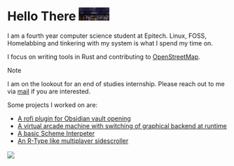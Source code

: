# Hello There <img src="assets/obi-wan-hello-there.gif" height="30">

I am a fourth year computer science student at Epitech. Linux, FOSS, Homelabbing and tinkering with my system is what I spend my time on.

I focus on writing tools in Rust and contributing to [OpenStreetMap](https://www.openstreetmap.org/).

> [!NOTE]
> I am on the lookout for an end of studies internship. Please reach out to me via [mail](mailto:d99tbwy91@mozmail.com) if you are interested.

Some projects I worked on are:

- [A rofi plugin for Obsidian vault opening](https://github.com/Nydragon/rofi-obsidian)
- [A virtual arcade machine with switching of graphical backend at runtime](https://github.com/Nydragon/Arcade)
- [A basic Scheme Interpeter](https://github.com/Nydragon/GLaDOS-2023)
- [An R-Type like multiplayer sidescroller](https://github.com/Epitech-R-Type/R-Type)

<a align="center">
  <img align="center" src="https://github-readme-stats.vercel.app/api/top-langs/?username=Nydragon&hide=Processing&layout=donut&langs_count=6&theme=tokyonight" />
</a>
